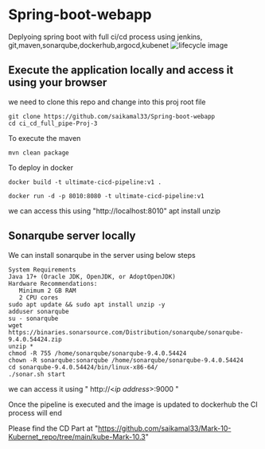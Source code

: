 # Spring-boot-webapp
Deplyoing spring boot with full ci/cd process using jenkins, git,maven,sonarqube,dockerhub,argocd,kubenet
![lifecycle image](https://github.com/saikamal33/Spring-boot-webapp/blob/main/spring-boot.png)
## Execute the application locally and access it using your browser
we need to clone this repo and change into this proj root file
~~~
git clone https://github.com/saikamal33/Spring-boot-webapp
cd ci_cd_full_pipe-Proj-3
~~~

To execute the maven
~~~
mvn clean package
~~~
To deploy in docker
~~~
docker build -t ultimate-cicd-pipeline:v1 .
~~~
~~~
docker run -d -p 8010:8080 -t ultimate-cicd-pipeline:v1
~~~
we can access this using "http://localhost:8010" apt install unzip


## Sonarqube server locally
We can install sonarqube in the server using below steps
~~~
System Requirements
Java 17+ (Oracle JDK, OpenJDK, or AdoptOpenJDK)
Hardware Recommendations:
   Minimum 2 GB RAM
   2 CPU cores
sudo apt update && sudo apt install unzip -y
adduser sonarqube
su - sonarqube
wget https://binaries.sonarsource.com/Distribution/sonarqube/sonarqube-9.4.0.54424.zip
unzip *
chmod -R 755 /home/sonarqube/sonarqube-9.4.0.54424
chown -R sonarqube:sonarqube /home/sonarqube/sonarqube-9.4.0.54424
cd sonarqube-9.4.0.54424/bin/linux-x86-64/
./sonar.sh start
~~~
we can access it using " http://<*ip address*>:9000 "

Once the pipeline is executed and the image is updated to dockerhub the CI process will end

Please find the CD Part at "https://github.com/saikamal33/Mark-10-Kubernet_repo/tree/main/kube-Mark-10.3"

